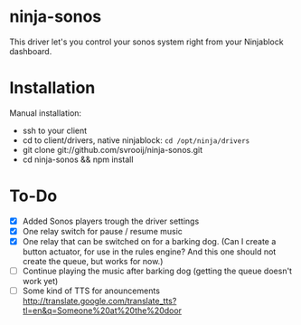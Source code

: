 ninja-sonos
===========

This driver let's you control your sonos system right from your Ninjablock dashboard.


Installation
============

Manual installation:
- ssh to your client
- cd to client/drivers, native ninjablock: `cd /opt/ninja/drivers`
- git clone git://github.com/svrooij/ninja-sonos.git
- cd ninja-sonos && npm install


To-Do
=====

- [x] Added Sonos players trough the driver settings
- [x] One relay switch for pause / resume music
- [x] One relay that can be switched on for a barking dog. (Can I create a button actuator, for use in the rules engine? And this one should not create the queue, but works for now.)
- [ ] Continue playing the music after barking dog (getting the queue doesn't work yet)
- [ ] Some kind of TTS for anouncements http://translate.google.com/translate_tts?tl=en&q=Someone%20at%20the%20door
